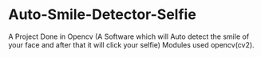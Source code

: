 # Auto-Smile-Detector-Selfie
A Project Done in Opencv (A Software which will Auto detect the smile of your face and after that it will click your selfie)
Modules used opencv(cv2).
